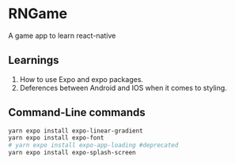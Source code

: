 # RNGame
A game app to learn react-native

## Learnings
1. How to use Expo and expo packages.
2. Deferences between Android and IOS when it comes to styling.

## Command-Line commands
```sh
yarn expo install expo-linear-gradient
yarn expo install expo-font
# yarn expo install expo-app-loading #deprecated
yarn expo install expo-splash-screen
```